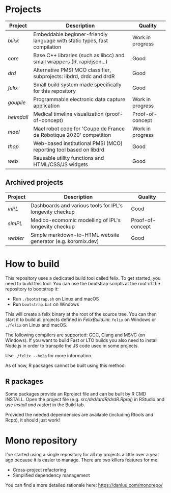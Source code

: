 # Projects

| Project    | Description                                                                | Quality          |
| ---------- | -------------------------------------------------------------------------- | -----------------|
| *blikk*    | Embeddable beginner-friendly language with static types, fast compilation  | Work in progress |
| *core*     | Base C++ libraries (such as libcc) and small wrappers (R, rapidjson...)    | Good             |
| *drd*      | Alternative PMSI MCO classifier, subprojects: libdrd, drdc and drdR        | Good             |
| *felix*    | Small build system made specifically for this repository                   | Good             |
| *goupile*  | Programmable electronic data capture application                           | Work in progress |
| *heimdall* | Medical timeline visualization (proof-of-concept)                          | Proof-of-concept |
| *mael*     | Mael robot code for 'Coupe de France de Robotique 2020' competition        | Work in progress |
| *thop*     | Web-based institutional PMSI (MCO) reporting tool based on libdrd          | Good             |
| *web*      | Reusable utility functions and HTML/CSS/JS widgets                         | Good             |

## Archived projects

| Project    | Description                                                                | Quality          |
| ---------- | -------------------------------------------------------------------------- | -----------------|
| *inPL*     | Dashboards and various tools for IPL's longevity checkup                   | Good             |
| *simPL*    | Medico-ecomomic modelling of IPL's longevity checkup                       | Proof-of-concept |
| *webler*   | Simple markdown-to-HTML website generator (e.g. koromix.dev)               | Good             |

# How to build

This repository uses a dedicated build tool called felix. To get started, you need to build
this tool. You can use the bootstrap scripts at the root of the repository to bootstrap it:

* Run `./bootstrap.sh` on Linux and macOS
* Run `bootstrap.bat` on Windows

This will create a felix binary at the root of the source tree. You can then start it to
build all projects defined in *FelixBuild.ini*: `felix` on Windows or `./felix` on Linux and macOS.

The following compilers are supported: GCC, Clang and MSVC (on Windows). If you
want to build Fast or LTO builds you also need to install Node.js in order to
transpile the JS code used in some projects.

Use `./felix --help` for more information.

As of now, R packages cannot be built using this method.

## R packages

Some packages provide an Rproject file and can be built by R CMD INSTALL. Open the
project file (e.g. *src/drd/drdR/drdR.Rproj*) in RStudio and use *Install and restart* in the
Build tab.

Provided the needed dependencies are available (including Rtools and Rcpp), it should just work!

# Mono repository

I've started using a single repository for all my projects a little over a year ago because it is easier to manage.
There are two killers features for me:

* Cross-project refactoring
* Simplified dependency management

You can find a more detailed rationale here: https://danluu.com/monorepo/
